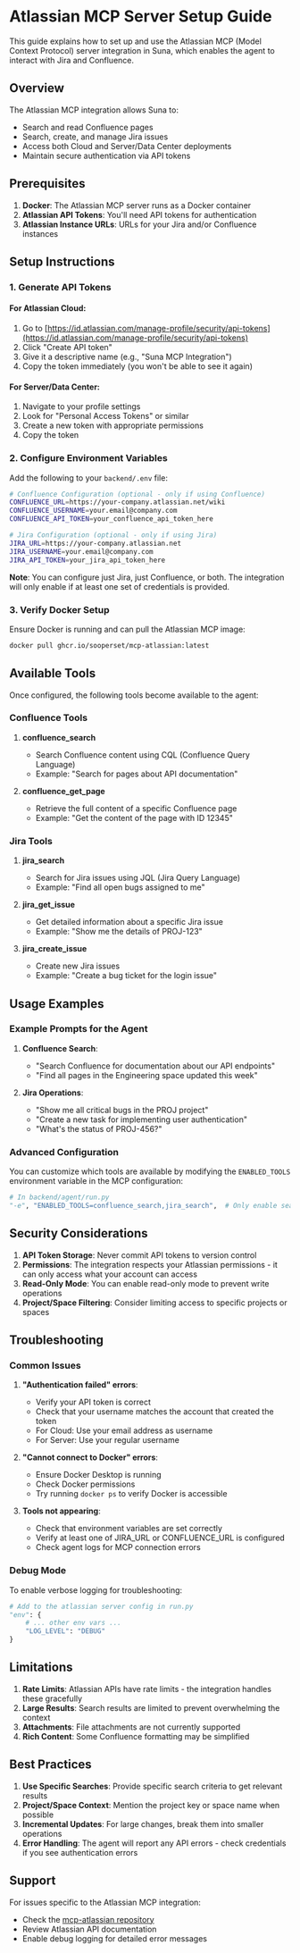 # Atlassian MCP Server Setup Guide

This guide explains how to set up and use the Atlassian MCP (Model Context Protocol) server integration in Suna, which enables the agent to interact with Jira and Confluence.

## Overview

The Atlassian MCP integration allows Suna to:
- Search and read Confluence pages
- Search, create, and manage Jira issues
- Access both Cloud and Server/Data Center deployments
- Maintain secure authentication via API tokens

## Prerequisites

1. **Docker**: The Atlassian MCP server runs as a Docker container
2. **Atlassian API Tokens**: You'll need API tokens for authentication
3. **Atlassian Instance URLs**: URLs for your Jira and/or Confluence instances

## Setup Instructions

### 1. Generate API Tokens

#### For Atlassian Cloud:
1. Go to [https://id.atlassian.com/manage-profile/security/api-tokens](https://id.atlassian.com/manage-profile/security/api-tokens)
2. Click "Create API token"
3. Give it a descriptive name (e.g., "Suna MCP Integration")
4. Copy the token immediately (you won't be able to see it again)

#### For Server/Data Center:
1. Navigate to your profile settings
2. Look for "Personal Access Tokens" or similar
3. Create a new token with appropriate permissions
4. Copy the token

### 2. Configure Environment Variables

Add the following to your `backend/.env` file:

```bash
# Confluence Configuration (optional - only if using Confluence)
CONFLUENCE_URL=https://your-company.atlassian.net/wiki
CONFLUENCE_USERNAME=your.email@company.com
CONFLUENCE_API_TOKEN=your_confluence_api_token_here

# Jira Configuration (optional - only if using Jira)
JIRA_URL=https://your-company.atlassian.net
JIRA_USERNAME=your.email@company.com
JIRA_API_TOKEN=your_jira_api_token_here
```

**Note**: You can configure just Jira, just Confluence, or both. The integration will only enable if at least one set of credentials is provided.

### 3. Verify Docker Setup

Ensure Docker is running and can pull the Atlassian MCP image:

```bash
docker pull ghcr.io/sooperset/mcp-atlassian:latest
```

## Available Tools

Once configured, the following tools become available to the agent:

### Confluence Tools

1. **confluence_search**
   - Search Confluence content using CQL (Confluence Query Language)
   - Example: "Search for pages about API documentation"

2. **confluence_get_page**
   - Retrieve the full content of a specific Confluence page
   - Example: "Get the content of the page with ID 12345"

### Jira Tools

1. **jira_search**
   - Search for Jira issues using JQL (Jira Query Language)
   - Example: "Find all open bugs assigned to me"

2. **jira_get_issue**
   - Get detailed information about a specific Jira issue
   - Example: "Show me the details of PROJ-123"

3. **jira_create_issue**
   - Create new Jira issues
   - Example: "Create a bug ticket for the login issue"

## Usage Examples

### Example Prompts for the Agent

1. **Confluence Search**:
   - "Search Confluence for documentation about our API endpoints"
   - "Find all pages in the Engineering space updated this week"

2. **Jira Operations**:
   - "Show me all critical bugs in the PROJ project"
   - "Create a new task for implementing user authentication"
   - "What's the status of PROJ-456?"

### Advanced Configuration

You can customize which tools are available by modifying the `ENABLED_TOOLS` environment variable in the MCP configuration:

```python
# In backend/agent/run.py
"-e", "ENABLED_TOOLS=confluence_search,jira_search",  # Only enable search tools
```

## Security Considerations

1. **API Token Storage**: Never commit API tokens to version control
2. **Permissions**: The integration respects your Atlassian permissions - it can only access what your account can access
3. **Read-Only Mode**: You can enable read-only mode to prevent write operations
4. **Project/Space Filtering**: Consider limiting access to specific projects or spaces

## Troubleshooting

### Common Issues

1. **"Authentication failed" errors**:
   - Verify your API token is correct
   - Check that your username matches the account that created the token
   - For Cloud: Use your email address as username
   - For Server: Use your regular username

2. **"Cannot connect to Docker" errors**:
   - Ensure Docker Desktop is running
   - Check Docker permissions
   - Try running `docker ps` to verify Docker is accessible

3. **Tools not appearing**:
   - Check that environment variables are set correctly
   - Verify at least one of JIRA_URL or CONFLUENCE_URL is configured
   - Check agent logs for MCP connection errors

### Debug Mode

To enable verbose logging for troubleshooting:

```python
# Add to the atlassian server config in run.py
"env": {
    # ... other env vars ...
    "LOG_LEVEL": "DEBUG"
}
```

## Limitations

1. **Rate Limits**: Atlassian APIs have rate limits - the integration handles these gracefully
2. **Large Results**: Search results are limited to prevent overwhelming the context
3. **Attachments**: File attachments are not currently supported
4. **Rich Content**: Some Confluence formatting may be simplified

## Best Practices

1. **Use Specific Searches**: Provide specific search criteria to get relevant results
2. **Project/Space Context**: Mention the project key or space name when possible
3. **Incremental Updates**: For large changes, break them into smaller operations
4. **Error Handling**: The agent will report any API errors - check credentials if you see authentication errors

## Support

For issues specific to the Atlassian MCP integration:
- Check the [mcp-atlassian repository](https://github.com/sooperset/mcp-atlassian)
- Review Atlassian API documentation
- Enable debug logging for detailed error messages